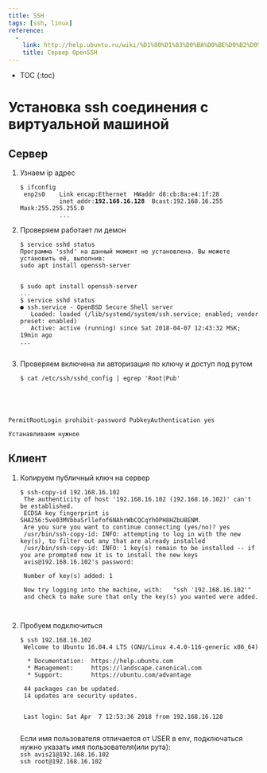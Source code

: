 ```yaml
---
title: SSH
tags: [ssh, linux]
reference: 
  -
    link: http://help.ubuntu.ru/wiki/%D1%80%D1%83%D0%BA%D0%BE%D0%B2%D0%BE%D0%B4%D1%81%D1%82%D0%B2%D0%BE_%D0%BF%D0%BE_ubuntu_server/%D1%83%D0%B4%D0%B0%D0%BB%D0%B5%D0%BD%D0%BD%D0%BE%D0%B5_%D0%B0%D0%B4%D0%BC%D0%B8%D0%BD%D0%B8%D1%81%D1%82%D1%80%D0%B8%D1%80%D0%BE%D0%B2%D0%B0%D0%BD%D0%B8%D0%B5/openssh_server
    title: Сервер OpenSSH
---
```


* TOC 
{:toc}

# Установка ssh соединения с виртуальной машиной

## Сервер

1. Узнаем ip адрес

    <pre><code class="shell">$ ifconfig 
    enp2s0    Link encap:Ethernet  HWaddr d8:cb:8a:e4:1f:28  
              inet addr:<b>192.168.16.128</b>  Bcast:192.168.16.255  Mask:255.255.255.0
              ...</code></pre>

1. Проверяем работает ли демон
    <pre><code class="shell">$ service sshd status
   Программа 'sshd' на данный момент не установлена. Вы можете установить её, выполнив:
   sudo apt install openssh-server
    </code></pre>

    <pre><code class="shell">$ sudo apt install openssh-server
   ...
   $ service sshd status
   ● ssh.service - OpenBSD Secure Shell server
      Loaded: loaded (/lib/systemd/system/ssh.service; enabled; vendor preset: enabled)
      Active: active (running) since Sat 2018-04-07 12:43:32 MSK; 19min ago
   ...
    </code></pre>

3. Проверяем включена ли авторизация по ключу и доступ под рутом

    <pre><code class="shell">$ cat /etc/ssh/sshd_config | egrep 'Root|Pub'
PermitRootLogin prohibit-password
PubkeyAuthentication yes
    </code></pre>

    Устанавливаем нужное

## Клиент

1. Копируем публичный ключ на сервер
    <pre><code class="shell">$ ssh-copy-id 192.168.16.102
    The authenticity of host '192.168.16.102 (192.168.16.102)' can't be established.
    ECDSA key fingerprint is SHA256:5ve03MVbbaSrllefof6NAhrWbCQCqYhOPH8HZbU8ENM.
    Are you sure you want to continue connecting (yes/no)? yes
    /usr/bin/ssh-copy-id: INFO: attempting to log in with the new key(s), to filter out any that are already installed
    /usr/bin/ssh-copy-id: INFO: 1 key(s) remain to be installed -- if you are prompted now it is to install the new keys
    avis@192.168.16.102's password: 

    Number of key(s) added: 1

    Now try logging into the machine, with:   "ssh '192.168.16.102'"
    and check to make sure that only the key(s) you wanted were added.

    </code></pre>

2. Пробуем подключиться
    <pre><code class="shell">$ ssh 192.168.16.102
    Welcome to Ubuntu 16.04.4 LTS (GNU/Linux 4.4.0-116-generic x86_64)

     * Documentation:  https://help.ubuntu.com
     * Management:     https://landscape.canonical.com
     * Support:        https://ubuntu.com/advantage

    44 packages can be updated.
    14 updates are security updates.


    Last login: Sat Apr  7 12:53:36 2018 from 192.168.16.128
    </code></pre>

    Если имя пользователя отличается от USER в env, подключаться нужно указать имя пользователя(или рута):  
    ```ssh avis21@192.168.16.102```  
    ```ssh root@192.168.16.102```
